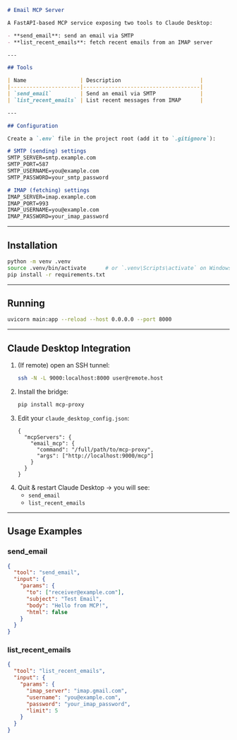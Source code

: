 ```markdown
# Email MCP Server

A FastAPI-based MCP service exposing two tools to Claude Desktop:

- **send_email**: send an email via SMTP  
- **list_recent_emails**: fetch recent emails from an IMAP server  

---

## Tools

| Name                 | Description                         |
|----------------------|-------------------------------------|
| `send_email`         | Send an email via SMTP              |
| `list_recent_emails` | List recent messages from IMAP      |

---

## Configuration

Create a `.env` file in the project root (add it to `.gitignore`):

# SMTP (sending) settings
SMTP_SERVER=smtp.example.com
SMTP_PORT=587
SMTP_USERNAME=you@example.com
SMTP_PASSWORD=your_smtp_password

# IMAP (fetching) settings
IMAP_SERVER=imap.example.com
IMAP_PORT=993
IMAP_USERNAME=you@example.com
IMAP_PASSWORD=your_imap_password
```

---

## Installation

```bash
python -m venv .venv
source .venv/bin/activate      # or `.venv\Scripts\activate` on Windows
pip install -r requirements.txt   


```

---

## Running

```bash
uvicorn main:app --reload --host 0.0.0.0 --port 8000
```

---

## Claude Desktop Integration

1. (If remote) open an SSH tunnel:
   ```bash
   ssh -N -L 9000:localhost:8000 user@remote.host
   ```
2. Install the bridge:
   ```bash
   pip install mcp-proxy
   ```
3. Edit your `claude_desktop_config.json`:
   ```jsonc
   {
     "mcpServers": {
       "email_mcp": {
         "command": "/full/path/to/mcp-proxy",
         "args": ["http://localhost:9000/mcp"]
       }
     }
   }
   ```
4. Quit & restart Claude Desktop → you will see:
   - `send_email`
   - `list_recent_emails`

---

## Usage Examples

### send_email

```json
{
  "tool": "send_email",
  "input": {
    "params": {
      "to": ["receiver@example.com"],
      "subject": "Test Email",
      "body": "Hello from MCP!",
      "html": false
    }
  }
}
```

### list_recent_emails

```json
{
  "tool": "list_recent_emails",
  "input": {
    "params": {
      "imap_server": "imap.gmail.com",
      "username": "you@example.com",
      "password": "your_imap_password",
      "limit": 5
    }
  }
}
```
```